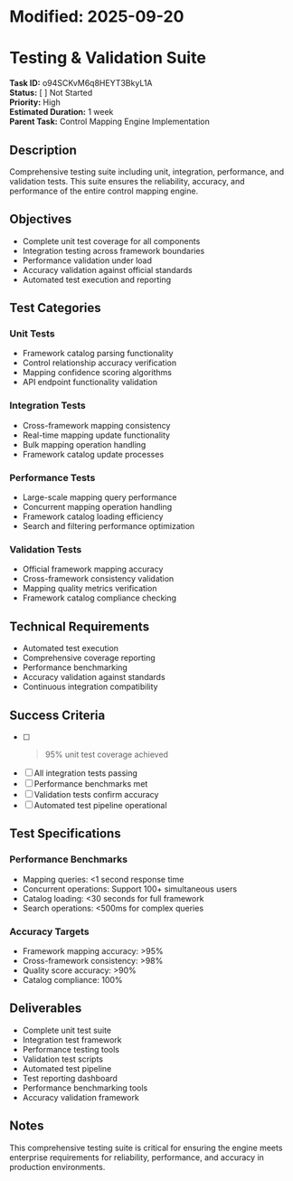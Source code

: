 # Modified: 2025-09-20

# Testing & Validation Suite

**Task ID:** o94SCKvM6q8HEYT3BkyL1A  
**Status:** [ ] Not Started  
**Priority:** High  
**Estimated Duration:** 1 week  
**Parent Task:** Control Mapping Engine Implementation

## Description
Comprehensive testing suite including unit, integration, performance, and validation tests. This suite ensures the reliability, accuracy, and performance of the entire control mapping engine.

## Objectives
- Complete unit test coverage for all components
- Integration testing across framework boundaries
- Performance validation under load
- Accuracy validation against official standards
- Automated test execution and reporting

## Test Categories

### Unit Tests
- Framework catalog parsing functionality
- Control relationship accuracy verification
- Mapping confidence scoring algorithms
- API endpoint functionality validation

### Integration Tests
- Cross-framework mapping consistency
- Real-time mapping update functionality
- Bulk mapping operation handling
- Framework catalog update processes

### Performance Tests
- Large-scale mapping query performance
- Concurrent mapping operation handling
- Framework catalog loading efficiency
- Search and filtering performance optimization

### Validation Tests
- Official framework mapping accuracy
- Cross-framework consistency validation
- Mapping quality metrics verification
- Framework catalog compliance checking

## Technical Requirements
- Automated test execution
- Comprehensive coverage reporting
- Performance benchmarking
- Accuracy validation against standards
- Continuous integration compatibility

## Success Criteria
- [ ] >95% unit test coverage achieved
- [ ] All integration tests passing
- [ ] Performance benchmarks met
- [ ] Validation tests confirm accuracy
- [ ] Automated test pipeline operational

## Test Specifications

### Performance Benchmarks
- Mapping queries: <1 second response time
- Concurrent operations: Support 100+ simultaneous users
- Catalog loading: <30 seconds for full framework
- Search operations: <500ms for complex queries

### Accuracy Targets
- Framework mapping accuracy: >95%
- Cross-framework consistency: >98%
- Quality score accuracy: >90%
- Catalog compliance: 100%

## Deliverables
- Complete unit test suite
- Integration test framework
- Performance testing tools
- Validation test scripts
- Automated test pipeline
- Test reporting dashboard
- Performance benchmarking tools
- Accuracy validation framework

## Notes
This comprehensive testing suite is critical for ensuring the engine meets enterprise requirements for reliability, performance, and accuracy in production environments.
